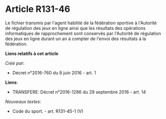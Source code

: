 # Article R131-46

Le fichier transmis par l'agent habilité de la fédération sportive à l'Autorité de régulation des jeux en ligne ainsi que les
résultats des opérations informatiques de rapprochement sont conservés par l'Autorité de régulation des jeux en ligne durant
un an à compter de l'envoi des résultats à la fédération.

**Liens relatifs à cet article**

_Créé par_:

  - Décret n°2016-760 du 8 juin 2016 - art. 1

**Liens**:

  - TRANSFERE: Décret n°2016-1286 du 29 septembre 2016 - art. 14

_Nouveaux textes_:

  - Code du sport. - art. R131-45-1 (V)
